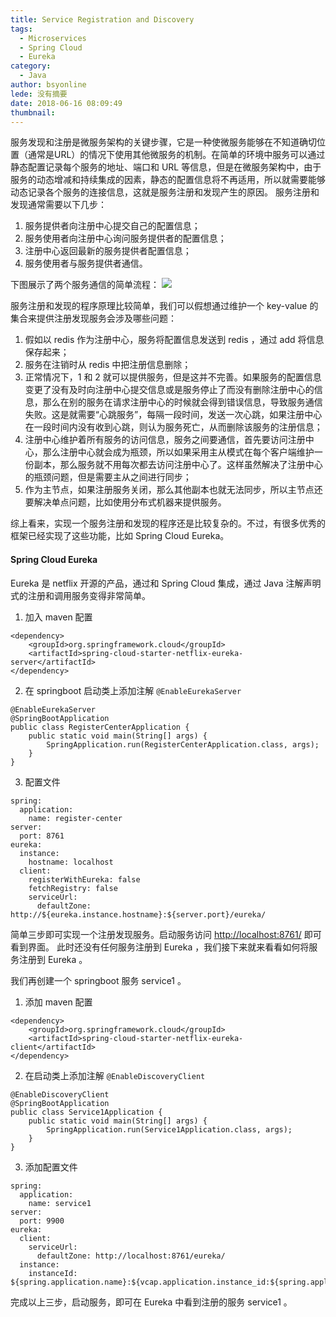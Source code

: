 ```yaml
---
title: Service Registration and Discovery
tags:
  - Microservices
  - Spring Cloud
  - Eureka
category:
  - Java
author: bsyonline
lede: 没有摘要
date: 2018-06-16 08:09:49
thumbnail:
---
```


服务发现和注册是微服务架构的关键步骤，它是一种使微服务能够在不知道确切位置（通常是URL）的情况下使用其他微服务的机制。在简单的环境中服务可以通过静态配置记录每个服务的地址、端口和 URL 等信息，但是在微服务架构中，由于服务的动态增减和持续集成的因素，静态的配置信息将不再适用，所以就需要能够动态记录各个服务的连接信息，这就是服务注册和发现产生的原因。
服务注册和发现通常需要以下几步：
1. 服务提供者向注册中心提交自己的配置信息；
2. 服务使用者向注册中心询问服务提供者的配置信息；
3. 注册中心返回最新的服务提供者配置信息；
4. 服务使用者与服务提供者通信。

下图展示了两个服务通信的简单流程：
![](https://vaadin.com/documents/226808/13548263/client-side-load-balancer-flow.png/df1c6235-311e-4715-a232-4ecfca470b95?t=1512740698000)

服务注册和发现的程序原理比较简单，我们可以假想通过维护一个 key-value 的集合来提供注册发现服务会涉及哪些问题：
1. 假如以 redis 作为注册中心，服务将配置信息发送到 redis ，通过 add 将信息保存起来；
2. 服务在注销时从 redis 中把注册信息删除；
3. 正常情况下，1 和 2 就可以提供服务，但是这并不完善。如果服务的配置信息变更了没有及时向注册中心提交信息或是服务停止了而没有删除注册中心的信息，那么在别的服务在请求注册中心的时候就会得到错误信息，导致服务通信失败。这是就需要“心跳服务”，每隔一段时间，发送一次心跳，如果注册中心在一段时间内没有收到心跳，则认为服务死亡，从而删除该服务的注册信息；
4. 注册中心维护着所有服务的访问信息，服务之间要通信，首先要访问注册中心，那么注册中心就会成为瓶颈，所以如果采用主从模式在每个客户端维护一份副本，那么服务就不用每次都去访问注册中心了。这样虽然解决了注册中心的瓶颈问题，但是需要主从之间进行同步；
5. 作为主节点，如果注册服务关闭，那么其他副本也就无法同步，所以主节点还要解决单点问题，比如使用分布式机器来提供服务。

综上看来，实现一个服务注册和发现的程序还是比较复杂的。不过，有很多优秀的框架已经实现了这些功能，比如 Spring Cloud Eureka。
#### **Spring Cloud Eureka**
Eureka 是 netflix 开源的产品，通过和 Spring Cloud 集成，通过 Java 注解声明式的注册和调用服务变得非常简单。
1. 加入 maven 配置
```
<dependency>
	<groupId>org.springframework.cloud</groupId>
	<artifactId>spring-cloud-starter-netflix-eureka-server</artifactId>
</dependency>
```
2. 在 springboot 启动类上添加注解 ```@EnableEurekaServer```
```
@EnableEurekaServer
@SpringBootApplication
public class RegisterCenterApplication {
	public static void main(String[] args) {
		SpringApplication.run(RegisterCenterApplication.class, args);
	}
}
```
3. 配置文件
```
spring:
  application:
    name: register-center
server:
  port: 8761
eureka:
  instance:
    hostname: localhost
  client:
    registerWithEureka: false
    fetchRegistry: false
    serviceUrl:
      defaultZone: http://${eureka.instance.hostname}:${server.port}/eureka/
```
简单三步即可实现一个注册发现服务。启动服务访问 [http://localhost:8761/](http://localhost:8761/) 即可看到界面。
此时还没有任何服务注册到 Eureka ，我们接下来就来看看如何将服务注册到 Eureka 。

我们再创建一个 springboot 服务 service1 。
1. 添加 maven 配置
```
<dependency>
    <groupId>org.springframework.cloud</groupId>
    <artifactId>spring-cloud-starter-netflix-eureka-client</artifactId>
</dependency>
```
2. 在启动类上添加注解 ```@EnableDiscoveryClient```
```
@EnableDiscoveryClient
@SpringBootApplication
public class Service1Application {
    public static void main(String[] args) {
        SpringApplication.run(Service1Application.class, args);
    }
}
```
3. 添加配置文件
```
spring:
  application:
    name: service1
server:
  port: 9900
eureka:
  client:
    serviceUrl:
      defaultZone: http://localhost:8761/eureka/
  instance:
    instanceId: ${spring.application.name}:${vcap.application.instance_id:${spring.application.instance_id:${random.value}}}
```
完成以上三步，启动服务，即可在 Eureka 中看到注册的服务 service1 。